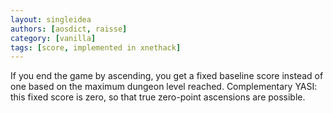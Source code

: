 ```yaml
---
layout: singleidea
authors: [aosdict, raisse]
category: [vanilla]
tags: [score, implemented in xnethack]
---
```

If you end the game by ascending, you get a fixed baseline score instead of one based on the maximum dungeon level reached. Complementary YASI: this fixed score is zero, so that true zero-point ascensions are possible.
